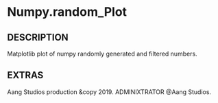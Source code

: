 # Numpy.random_Plot

DESCRIPTION
--------------------------------
Matplotlib plot of numpy randomly generated and filtered numbers.

EXTRAS
-------------------------------


Aang Studios production &copy 2019. 
ADMINIXTRATOR @Aang Studios.